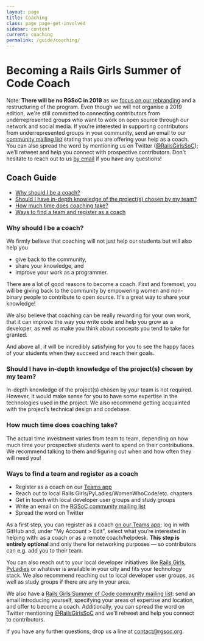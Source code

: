 ```yaml
---
layout: page
title: Coaching
class: page page-get-involved
sidebar: content
current: coaching
permalink: /guide/coaching/
---
```

<h1>Becoming a Rails Girls Summer of Code Coach</h1>

Note: <strong>There will be no RGSoC in 2019</strong> as we <a href="../blog/2019-03-21-the-future-of-rgsoc">focus on our rebranding</a> and a restructuring of the program. Even though we will not organise a 2019 edition, we're still committed to connecting contributors from underrepresented groups who want to work on open source through our network and social media. If you're interested in supporting contributors from underrepresented groups in your community, send an email to our <a href="https://groups.google.com/forum/#!forum/rails-girls-summer-of-code-community">community mailing list</a> stating that you are offering your help as a coach. You can also spread the word by mentioning us on Twitter (<a href="http://www.twitter.com/RailsGirlsSoC">@RailsGirlsSoC</a>); we’ll retweet and help you connect with prospective contributors. Don't hesitate to reach out to us <a href="mailto:contact@rgsoc.org">by email</a> if you have any questions!

<h2>Coach Guide</h2>

<ul>
<li><a href="#why">Why should I be a coach?</a></li>
<li><a href="#expertise">Should I have in-depth knowledge of the project(s) chosen by my team?</a></li>
<li><a href="#time">How much time does coaching take?</a></li>
<li><a href="#register">Ways to find a team and register as a coach</a></li>
</ul>


<h3 id="why">Why should I be a coach?</h3>

<p>We firmly believe that coaching will not just help our students but will also help you</p>

* give back to the community,
* share your knowledge, and
* improve your work as a programmer.

There are a lot of good reasons to become a coach. First and foremost, you will be giving back to the community by empowering women and non-binary people to contribute to open source. It's a great way to share your knowledge!

We also believe that coaching can be really rewarding for your own work, that it can improve the way you write code and help you grow as a developer, as well as make you think about concepts you tend to take for granted.

And above all, it will be incredibly satisfying for you to see the happy faces of your students when they succeed and reach their goals.

<h3 id="expertise">Should I have in-depth knowledge of the project(s) chosen by my team?</h3>

In-depth knowledge of the project(s) chosen by your team is not required. However, it would make sense for you to have some expertise in the technologies used in the project. We also recommend getting acquainted with the project’s technical design and codebase.


<h3 id="time">How much time does coaching take?</h3>

<p>The actual time investment varies from team to team, depending on how much time your prospective students want to spend on their contributions. We recommend talking to them and figuring out when and how often they will need you!</p>


<h3 id="register">Ways to find a team and register as a coach</h3>

* Register as a coach on our <a href="https://teams.railsgirlssummerofcode.org/">Teams app</a>
* Reach out to local Rails Girls/PyLadies/WomenWhoCode/etc. chapters
* Get in touch with local developer user groups and study groups
* Write an email on the <a href="https://groups.google.com/forum/#!forum/rails-girls-summer-of-code-community">RGSoC community mailing list</a>
* Spread the word on Twitter

As a first step, you can register as a coach <a href="https://teams.railsgirlssummerofcode.org/">on our Teams app</a>; log in with GitHub and, under “My Account > Edit”, select what you’re interested in helping with: as a coach or as a remote coach/helpdesk. <strong>This step is entirely optional</strong> and only there for networking purposes — so contributors can e.g. add you to their team.

You can also reach out to your local developer initiatives like <a href="http://railsgirls.com/">Rails Girls</a>, <a href="http://www.pyladies.com/">PyLadies</a> or whatever is available in your city and fits your technology stack. We also recommend reaching out to local developer user groups, as well as study groups if there are any in your area.

We also have a <a href="https://groups.google.com/forum/#!forum/rails-girls-summer-of-code-community">Rails Girls Summer of Code community mailing list</a>: send an email introducing yourself, specifying your areas of expertise and location, and offer to become a coach. Additionally, you can spread the word on Twitter mentioning <a href="http://www.twitter.com/RailsGirlsSoC">@RailsGirlsSoC</a> and we'll retweet and help you connect to contributors.

If you have any further questions, drop us a line at <a href="mailto:contact@rgsoc.org">contact@rgsoc.org</a>.
